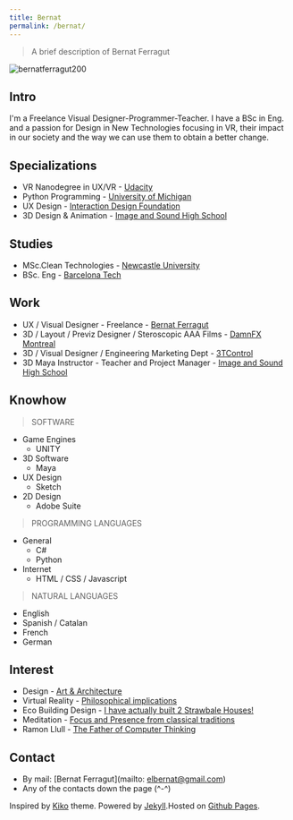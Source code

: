 ```yaml
---
title: Bernat
permalink: /bernat/
---
```


> A brief description of Bernat Ferragut

![bernatferragut200](https://cloud.githubusercontent.com/assets/17754060/20561006/910a3a16-b152-11e6-9219-fb614ee86870.png)

## Intro

I'm a Freelance Visual Designer-Programmer-Teacher. I have a BSc in Eng. and a passion for Design 
in New Technologies focusing in VR, their impact in our society and the way we can use them to obtain a better change.

## Specializations

* VR Nanodegree in UX/VR - [Udacity](https://www.udacity.com/course/vr-developer-nanodegree--nd017)
* Python Programming - [University of Michigan](https://www.coursera.org/specializations/python)
* UX Design - [Interaction Design Foundation](https://www.interaction-design.org)
* 3D Design & Animation - [Image and Sound High School](http://www.cev.com/)

## Studies

* MSc.Clean Technologies - [Newcastle University](http://www.ncl.ac.uk/postgraduate/courses/degrees/clean-technology-msc-pgdip/#profile)
* BSc. Eng - [Barcelona Tech](https://www.euetib.upc.edu/)

## Work

* UX / Visual Designer - Freelance -  [Bernat Ferragut](http://bernatferragut.co/)
* 3D / Layout / Previz Designer / Steroscopic AAA Films - [DamnFX Montreal](https://www.youtube.com/watch?v=0OZCyVEFVyY)
* 3D / Visual Designer / Engineering Marketing Dept - [3TControl](http://3tcontrol.com/en/company.php)
* 3D Maya Instructor - Teacher and Project Manager - [Image and Sound High School](http://www.cev.com/)

## Knowhow

>SOFTWARE

* Game Engines
  * UNITY
* 3D Software
  * Maya
* UX Design
  * Sketch
* 2D Design
  * Adobe Suite
  
>PROGRAMMING LANGUAGES

* General
  * C#
  * Python
* Internet
  * HTML / CSS / Javascript
  
>NATURAL LANGUAGES

* English
* Spanish / Catalan
* French
* German

## Interest

* Design - [Art & Architecture](https://en.wikipedia.org/wiki/Antoni_Gaud%C3%AD)
* Virtual Reality - [Philosophical implications](https://github.com/bernatferragut/vr-100-questions)
* Eco Building Design - [I have actually built 2 Strawbale Houses!](http://www.terracines.ca/)
* Meditation - [Focus and Presence from classical traditions](http://www.suttama.dhamma.org/Dhamma-Suttama.4045.0.html?&L=0)
* Ramon Llull - [The Father of Computer Thinking](http://quisestlullus.narpan.net/eng/611_info_eng.html)

## Contact

* By mail: [Bernat Ferragut](mailto: elbernat@gmail.com)
* Any of the contacts down the page (^-^)

Inspired by [Kiko](http://github.com/gfjaru/Kiko) theme.
Powered by [Jekyll](http://jekyllrb.com).Hosted on [Github Pages](https://pages.github.com).




